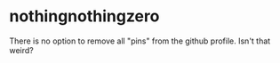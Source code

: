# nothingnothingzero
There is no option to remove all "pins" from the github profile. Isn't that weird?
